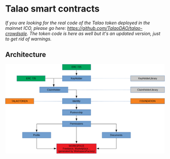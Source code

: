 # Talao smart contracts

*If you are looking for the real code of the Talao token deployed in the mainnet ICO, please go here: https://github.com/TalaoDAO/talao-crowdsale. The token code is here as well but it's an updated version, just to get rid of warnings.*

## Architecture

![Talao smart contracts architecture](https://raw.githubusercontent.com/TalaoDAO/talao-contracts/gh-pages/smart-contracts-architecture.png)
